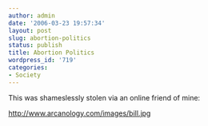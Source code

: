 ```yaml
---
author: admin
date: '2006-03-23 19:57:34'
layout: post
slug: abortion-politics
status: publish
title: Abortion Politics
wordpress_id: '719'
categories:
- Society
---
```

This was shameslessly stolen via an online friend of mine:

<a href="http://www.arcanology.com/images/bill.jpg">http://www.arcanology.com/images/bill.jpg</a>
